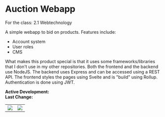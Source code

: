 # Auction Webapp
For the class: 2.1 Webtechnology

A simple webapp to bid on products. Features include:
- Account system
- User roles
- CMS

What makes this product special is that it uses some frameworks/libraries that I don't use in my other repositories. Both the frontend and the backend use NodeJS. The backend uses Express and can be accessed using a REST API. The frontend styles the pages using Svelte and is "build" using Rollup. Authentication is done using JWT.

**Active Development:** <br>
**Last Change:** <br>

| | |
| :---: | :---: |
| ![](/Screenshots/.png) | ![](/Screenshots/.png) |
